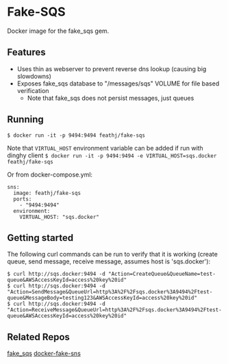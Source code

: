 Fake-SQS
==================
Docker image for the fake_sqs gem.

Features
---------
* Uses thin as webserver to prevent reverse dns lookup (causing big slowdowns)
* Exposes fake_sqs database to "/messages/sqs" VOLUME for file based verification
  * Note that fake_sqs does not persist messages, just queues

Running
-------
`$ docker run -it -p 9494:9494 feathj/fake-sqs`

Note that `VIRTUAL_HOST` environment variable can be added if run with dinghy client
`$ docker run -it -p 9494:9494 -e VIRTUAL_HOST=sqs.docker feathj/fake-sqs`

Or from docker-compose.yml:
```
sns:
  image: feathj/fake-sqs
  ports:
    - "9494:9494"
  environment:
    VIRTUAL_HOST: "sqs.docker"
```

Getting started
---------------
The following curl commands can be run to verify that it is working (create queue, send message, receive message, assumes host is 'sqs.docker'):

`$ curl http://sqs.docker:9494 -d "Action=CreateQueue&QueueName=test-queue&AWSAccessKeyId=access%20key%20id"`  
`$ curl http://sqs.docker:9494 -d "Action=SendMessage&QueueUrl=http%3A%2F%2Fsqs.docker%3A9494%2Ftest-queue&MessageBody=testing123&AWSAccessKeyId=access%20key%20id"`  
`$ curl http://sqs.docker:9494 -d "Action=ReceiveMessage&QueueUrl=http%3A%2F%2Fsqs.docker%3A9494%2Ftest-queue&AWSAccessKeyId=access%20key%20id"`


Related Repos
-------------
[fake_sqs](https://github.com/iain/fake_sqs)
[docker-fake-sns](https://github.com/feathj/docker-fake-sns)

